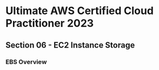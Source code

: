 # Ultimate AWS Certified Cloud Practitioner 2023

## Section 06 - EC2 Instance Storage

### EBS Overview


